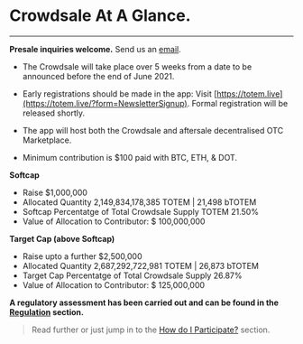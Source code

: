 # Crowdsale At A Glance.

---
**Presale inquiries welcome.** Send us an <a href="mailto:info@totemaccounting.com?subject=Presale Inquiry">email</a>.

* The Crowdsale will take place over 5 weeks from a date to be announced before the end of June 2021.

* Early registrations should be made in the app: Visit [https://totem.live](https://totem.live/?form=NewsletterSignup). Formal registration will be released shortly. <!-- Visit [https://totem.live](https://totem.live/?module=crowdsale) -->

* The app will host both the Crowdsale and aftersale decentralised OTC Marketplace.

* Minimum contribution is $100 paid with BTC, ETH, & DOT. 

**Softcap** 

* Raise $1,000,000  
* Allocated Quantity 2,149,834,178,385 TOTEM | 21,498 bTOTEM 
* Softcap Percentatge of Total Crowdsale Supply TOTEM 21.50%
* Value of Allocation to Contributor: $ 100,000,000

**Target Cap (above Softcap)**

* Raise upto a further $2,500,000  
* Allocated Quantity 2,687,292,722,981 TOTEM |  26,873 bTOTEM
* Target Cap Percentatge of Total Crowdsale Supply 26.87%
* Value of Allocation to Contributor: $ 125,000,000

**A regulatory assessment has been carried out and can be found in the [Regulation](crowdsale-docs/regulation.md) section.**

> Read further or just jump in to the [How do I Participate?](crowdsale-docs/crowdsale-how-to.md) section.